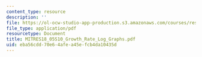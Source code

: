 ```yaml
---
content_type: resource
description: ''
file: https://ol-ocw-studio-app-production.s3.amazonaws.com/courses/res-18-005-highlights-of-calculus-spring-2010/eba56cdd70e64afea45efcb4da10435d_MITRES18_05S10_Growth_Rate_Log_Graphs.pdf
file_type: application/pdf
resourcetype: Document
title: MITRES18_05S10_Growth_Rate_Log_Graphs.pdf
uid: eba56cdd-70e6-4afe-a45e-fcb4da10435d
---
```

